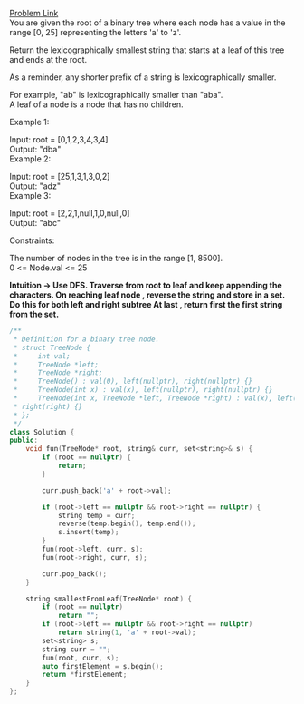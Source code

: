 [Problem Link](https://leetcode.com/problems/smallest-string-starting-from-leaf/description/?envType=daily-question&envId=2024-04-17)<br>
You are given the root of a binary tree where each node has a value in the range [0, 25] representing the letters 'a' to 'z'.<br>

Return the lexicographically smallest string that starts at a leaf of this tree and ends at the root.<br>

As a reminder, any shorter prefix of a string is lexicographically smaller.<br>

For example, "ab" is lexicographically smaller than "aba".<br>
A leaf of a node is a node that has no children.<br>

 

Example 1:<br>


Input: root = [0,1,2,3,4,3,4]<br>
Output: "dba"<br>
Example 2:<br>


Input: root = [25,1,3,1,3,0,2]<br>
Output: "adz"<br>
Example 3:<br>


Input: root = [2,2,1,null,1,0,null,0]<br>
Output: "abc"<br>
 

Constraints:<br>

The number of nodes in the tree is in the range [1, 8500].<br>
0 <= Node.val <= 25<br>

__Intuition -> Use DFS. Traverse from root to leaf and keep appending the  characters. On reaching leaf node , reverse the string and store in a set. Do this for both left and right subtree At last , return first the first string from the set.__

```C++
/**
 * Definition for a binary tree node.
 * struct TreeNode {
 *     int val;
 *     TreeNode *left;
 *     TreeNode *right;
 *     TreeNode() : val(0), left(nullptr), right(nullptr) {}
 *     TreeNode(int x) : val(x), left(nullptr), right(nullptr) {}
 *     TreeNode(int x, TreeNode *left, TreeNode *right) : val(x), left(left),
 * right(right) {}
 * };
 */
class Solution {
public:
    void fun(TreeNode* root, string& curr, set<string>& s) {
        if (root == nullptr) {
            return;
        }

        curr.push_back('a' + root->val);

        if (root->left == nullptr && root->right == nullptr) {
            string temp = curr;
            reverse(temp.begin(), temp.end());
            s.insert(temp);
        }
        fun(root->left, curr, s);
        fun(root->right, curr, s);

        curr.pop_back();
    }

    string smallestFromLeaf(TreeNode* root) {
        if (root == nullptr)
            return "";
        if (root->left == nullptr && root->right == nullptr)
            return string(1, 'a' + root->val);
        set<string> s;
        string curr = "";
        fun(root, curr, s);
        auto firstElement = s.begin();
        return *firstElement;
    }
};
```
